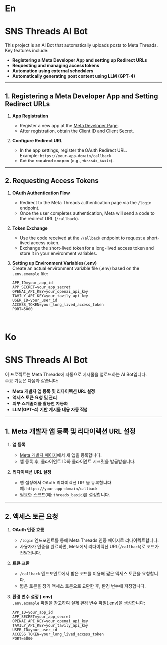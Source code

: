# En
# SNS Threads AI Bot

This project is an AI Bot that automatically uploads posts to Meta Threads.  
Key features include:

- **Registering a Meta Developer App and setting up Redirect URLs**
- **Requesting and managing access tokens**
- **Automation using external schedulers**
- **Automatically generating post content using LLM (GPT-4)**

---

## 1. Registering a Meta Developer App and Setting Redirect URLs

1. **App Registration**  
   - Register a new app at the [Meta Developer Page](https://developers.facebook.com/).
   - After registration, obtain the Client ID and Client Secret.

2. **Configure Redirect URL**  
   - In the app settings, register the OAuth Redirect URL.  
     Example: `https://your-app-domain/callback`
   - Set the required scopes (e.g., `threads_basic`).

---

## 2. Requesting Access Tokens

1. **OAuth Authentication Flow**  
   - Redirect to the Meta Threads authentication page via the `/login` endpoint.
   - Once the user completes authentication, Meta will send a code to the redirect URL (`/callback`).

2. **Token Exchange**  
   - Use the code received at the `/callback` endpoint to request a short-lived access token.
   - Exchange the short-lived token for a long-lived access token and store it in your environment variables.

3. **Setting up Environment Variables (.env)**  
   Create an actual environment variable file (.env) based on the `.env.example` file:
   ```dotenv
   APP_ID=your_app_id
   APP_SECRET=your_app_secret
   OPENAI_API_KEY=your_openai_api_key
   TAVILY_API_KEY=your_tavily_api_key
   USER_ID=your_user_id
   ACCESS_TOKEN=your_long_lived_access_token
   PORT=5000



# Ko
# SNS Threads AI Bot

이 프로젝트는 Meta Threads에 자동으로 게시물을 업로드하는 AI Bot입니다.  
주요 기능은 다음과 같습니다:

- **Meta 개발자 앱 등록 및 리다이렉션 URL 설정**
- **액세스 토큰 요청 및 관리**
- **외부 스케줄러를 활용한 자동화**
- **LLM(GPT-4) 기반 게시물 내용 자동 작성**

---

## 1. Meta 개발자 앱 등록 및 리다이렉션 URL 설정

1. **앱 등록**  
   - [Meta 개발자 페이지](https://developers.facebook.com/)에서 새 앱을 등록합니다.
   - 앱 등록 후, 클라이언트 ID와 클라이언트 시크릿을 발급받습니다.

2. **리다이렉션 URL 설정**  
   - 앱 설정에서 OAuth 리다이렉션 URL을 등록합니다.  
     예: `https://your-app-domain/callback`  
   - 필요한 스코프(예: `threads_basic`)를 설정합니다.

---

## 2. 액세스 토큰 요청

1. **OAuth 인증 흐름**  
   - `/login` 엔드포인트를 통해 Meta Threads 인증 페이지로 리다이렉트합니다.
   - 사용자가 인증을 완료하면, Meta에서 리다이렉션 URL(`/callback`)로 코드가 전달됩니다.

2. **토큰 교환**  
   - `/callback` 엔드포인트에서 받은 코드를 이용해 짧은 액세스 토큰을 요청합니다.
   - 짧은 토큰을 장기 액세스 토큰으로 교환한 후, 환경 변수에 저장합니다.

3. **환경 변수 설정 (.env)**  
   `.env.example` 파일을 참고하여 실제 환경 변수 파일(.env)을 생성합니다:
   ```dotenv
   APP_ID=your_app_id
   APP_SECRET=your_app_secret
   OPENAI_API_KEY=your_openai_api_key
   TAVILY_API_KEY=your_tavily_api_key
   USER_ID=your_user_id
   ACCESS_TOKEN=your_long_lived_access_token
   PORT=5000
